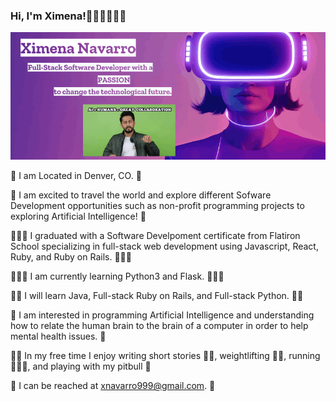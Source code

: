 ### Hi, I'm Ximena!👋🏻🌸👩🏼‍💻

![Alt text](template%20(2).gif)


🌄 I am Located in Denver, CO. 🌄

🤖 I am excited to travel the world and explore different Sofware Development opportunities
such as non-profit programming projects to exploring Artificial Intelligence! 🤖

👩🏼‍🎓 I graduated with a Software Develpoment certificate from Flatiron School
specializing in full-stack web development using Javascript, React, Ruby, and Ruby on Rails. 👩🏼‍🎓

👩🏼‍💻 I am currently learning Python3 and Flask. 👩🏼‍💻

🙌🏻 I will learn Java, Full-stack Ruby on Rails, and Full-stack Python. 🙌🏻

🧠 I am interested in programming Artificial Intelligence and understanding
how to relate the human brain to the brain of a computer in order to help mental health issues. 🧠

👋🏻 In my free time I enjoy writing short stories ✍🏻, weightlifting 🏋🏼, running 🏃🏼‍♀️, and playing with my pitbull 🐾

📧 I can be reached at xnavarro999@gmail.com. 📧